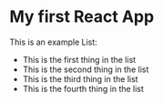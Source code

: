 # My first React App

This is an example List:
* This is the first thing in the list
* This is the second thing in the list
* This is the third thing in the list
* This is the fourth thing in the list